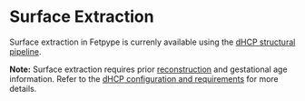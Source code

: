 # Surface Extraction

Surface extraction in Fetpype is currenly available using the [dHCP structural pipeline](segmentation.md#dhcp-structural-pipeline). 

**Note:** Surface extraction requires prior [reconstruction](reconstruction.md) and gestational age information. Refer to the [dHCP configuration and requirements](segmentation.md#dhcp-structural-pipeline) for more details.